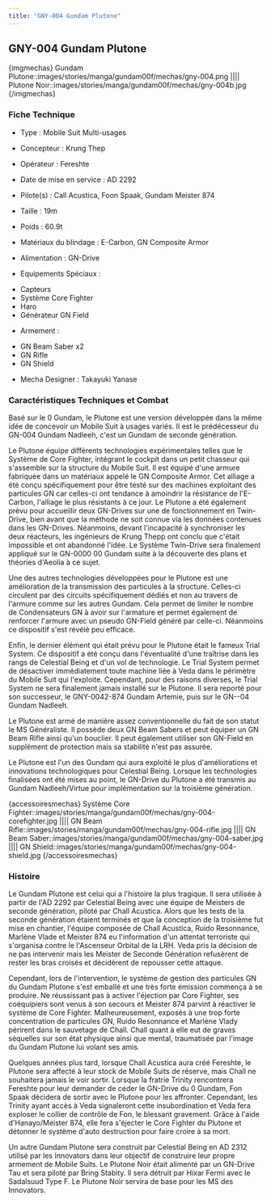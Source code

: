 ```yaml
---
title: "GNY-004 Gundam Plutone"
---
```


GNY-004 Gundam Plutone
----------------------



{imgmechas}
Gundam Plutone::images/stories/manga/gundam00f/mechas/gny-004.png
||||
Plutone Noir::images/stories/manga/gundam00f/mechas/gny-004b.jpg
{/imgmechas}


### Fiche Technique



- Type : Mobile Suit Multi-usages
  
- Concepteur : Krung Thep
  
- Opérateur : Fereshte
  
- Date de mise en service : AD 2292
  
- Pilote(s) : Call Acustica, Foon Spaak, Gundam Meister 874
  
- Taille : 19m 
  
- Poids : 60.9t 
  
- Matériaux du blindage : E-Carbon, GN Composite Armor
  
- Alimentation : GN-Drive
  
- Equipements Spéciaux :


* Capteurs
* Système Core Fighter
* Haro
* Générateur GN Field


- Armement :


* GN Beam Saber x2
* GN Rifle
* GN Shield


- Mecha Designer : Takayuki Yanase


### Caractéristiques Techniques et Combat


Basé sur le 0 Gundam, le Plutone est une version développée dans la même idée de concevoir un Mobile Suit à usages variés. Il est le prédécesseur du GN-004 Gundam Nadleeh, c'est un Gundam de seconde génération.   
   
 Le Plutone équipe différents technologies expérimentales telles que le Système de Core Fighter, intégrant le cockpit dans un petit chasseur qui s'assemble sur la structure du Mobile Suit. Il est équipé d'une armure fabriquée dans un matériaux appelé le GN Composite Armor. Cet alliage a été conçu spécifiquement pour être testé sur des machines exploitant des particules GN car celles-ci ont tendance à amoindrir la résistance de l'E-Carbon, l'alliage le plus résistants à ce jour. Le Plutone a été également prévu pour accueillir deux GN-Drives sur une de fonctionnement en Twin-Drive, bien avant que la méthode ne soit connue via les données contenues dans les GN-Drives. Néanmoins, devant l'incapacité à synchroniser les deux réacteurs, les ingénieurs de Krung Thepp ont conclu que c'était impossible et ont abandonné l'idée. Le Système Twin-Drive sera finalement appliqué sur le GN-0000 00 Gundam suite à la découverte des plans et théories d'Aeolia à ce sujet.   
   
 Une des autres technologies développées pour le Plutone est une amélioration de la transmission des particules à la structure. Celles-ci circulent par des circuits spécifiquement dédiés et non au travers de l'armure comme sur les autres Gundam. Cela permet de limiter le nombre de Condensateurs GN à avoir sur l'armature et permet également de renforcer l'armure avec un pseudo GN-Field généré par celle-ci. Néanmoins ce dispositif s'est révélé peu efficace.   
   
 Enfin, le dernier élément qui était prévu pour le Plutone était le fameux Trial System. Ce dispositif a été conçu dans l'éventualité d'une traîtrise dans les rangs de Celestial Being et d'un vol de technologie. Le Trial System permet de désactiver immédiatement toute machine liée à Veda dans le périmètre du Mobile Suit qui l'exploite. Cependant, pour des raisons diverses, le Trial System ne sera finalement jamais installé sur le Plutone. Il sera reporté pour son successeur, le GNY-0042-874 Gundam Artemie, puis sur le GN--04 Gundam Nadleeh.  
   
 Le Plutone est armé de manière assez conventionnelle du fait de son statut le MS Généraliste. Il possède deux GN Beam Sabers et peut équiper un GN Beam Rifle ainsi qu'un bouclier. Il peut également utiliser son GN-Field en supplément de protection mais sa stabilité n'est pas assurée.   
   
 Le Plutone est l'un des Gundam qui aura exploité le plus d'améliorations et innovations technologiques pour Celestial Being. Lorsque les technologies finalisées ont été mises au point, le GN-Drive du Plutone a été transmis au Gundam Nadleeh/Virtue pour implémentation sur la troisième génération.



{accessoiresmechas}
Système Core Fighter::images/stories/manga/gundam00f/mechas/gny-004-corefighter.jpg
||||
GN Beam Rifle::images/stories/manga/gundam00f/mechas/gny-004-rifle.jpg
||||
GN Beam Saber::images/stories/manga/gundam00f/mechas/gny-004-saber.jpg
||||
GN Shield::images/stories/manga/gundam00f/mechas/gny-004-shield.jpg
{/accessoiresmechas}

### Histoire


Le Gundam Plutone est celui qui a l'histoire la plus tragique. Il sera utilisée à partir de l'AD 2292 par Celestial Being avec une équipe de Meisters de seconde génération, piloté par Chall Acustica. Alors que les tests de la seconde génération étaient terminés et que la conception de la troisième fut mise en chantier, l'équipe composée de Chall Acustica, Ruido Resonnance, Marlène Vlade et Meister 874 eu l'information d'un attentat terroriste qui s'organisa contre le l'Ascenseur Orbital de la LRH. Veda pris la décision de ne pas intervenir mais les Meister de Seconde Génération refusèrent de rester les bras croisés et décidèrent de repousser cette attaque.   
   
 Cependant, lors de l'intervention, le système de gestion des particules GN du Gundam Plutone s'est emballé et une très forte émission commença à se produire. Ne réussissant pas à activer l'éjection par Core Fighter, ses coéquipiers sont venus à son secours et Meister 874 parvint à réactiver le système de Core Fighter. Malheureusement, exposés à une trop forte concentration de particules GN, Ruido Resonnance et Marlène Vlady périrent dans le sauvetage de Chall. Chall quant à elle eut de graves séquelles sur son état physique ainsi que mental, traumatisée par l'image du Gundam Plutone lui volant ses amis.   
   
 Quelques années plus tard, lorsque Chall Acustica aura créé Fereshte, le Plutone sera affecté à leur stock de Mobile Suits de réserve, mais Chall ne souhaitera jamais le voir sortir. Lorsque la fratrie Trinity rencontrera Fereshte pour leur demander de céder le GN-Drive du 0 Gundam, Fon Spaak décidera de sortir avec le Plutone pour les affronter. Cependant, les Trinity ayant accès à Veda signaleront cette insubordination et Veda fera exploser le collier de contrôle de Fon, le blessant gravement. Grâce à l'aide d'Hanayo/Meister 874, elle fera s'éjecter le Core Fighter du Plutone et détonner le système d'auto destruction pour faire croire à sa mort.   
   
 Un autre Gundam Plutone sera construit par Celestial Being en AD 2312 utilisé par les Innovators dans leur objectif de construire leur propre armement de Mobile Suits. Le Plutone Noir était alimenté par un GN-Drive Tau et sera piloté par Bring Stabity. Il sera détruit par Hixar Fermi avec le Sadalsuud Type F. Le Plutone Noir servira de base pour les MS des Innovators.

